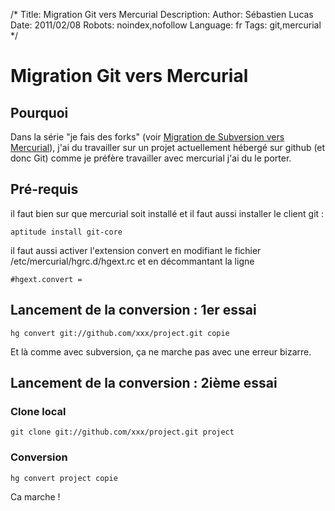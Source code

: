 /*
Title: Migration Git vers Mercurial
Description: 
Author: Sébastien Lucas
Date: 2011/02/08
Robots: noindex,nofollow
Language: fr
Tags: git,mercurial
*/
# Migration Git vers Mercurial

## Pourquoi
Dans la série "je fais des forks" (voir [Migration de Subversion vers Mercurial](/blog/subversion-to-mercurial)), j'ai du travailler sur un projet actuellement hébergé sur github (et donc Git) comme je préfère travailler avec mercurial j'ai du le porter.
## Pré-requis

il faut bien sur que mercurial soit installé et il faut aussi installer le client git :
```
aptitude install git-core
```
il faut aussi activer l'extension convert en modifiant le fichier /etc/mercurial/hgrc.d/hgext.rc et en décommantant la ligne 
```
#hgext.convert =

```
## Lancement de la conversion : 1er essai

```
hg convert git://github.com/xxx/project.git copie
```
Et là comme avec subversion, ça ne marche pas avec une erreur bizarre.
## Lancement de la conversion : 2ième essai

### Clone local
```
git clone git://github.com/xxx/project.git project
```
### Conversion

```
hg convert project copie
```
Ca marche !





